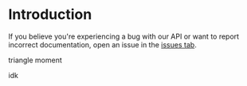 # Introduction 


If you believe you're experiencing a bug with our API or want to report incorrect documentation, open an issue in the [issues tab](https://github.com/reefraid/docs/issues).

triangle moment

idk
